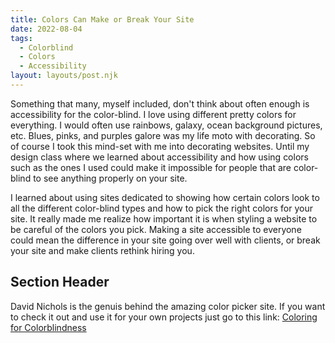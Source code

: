 ```yaml
---
title: Colors Can Make or Break Your Site
date: 2022-08-04
tags:
  - Colorblind 
  - Colors
  - Accessibility
layout: layouts/post.njk
---
```

Something that many, myself included, don't think about often enough is accessibility for the color-blind. I love using different pretty colors for everything. I would often use rainbows, galaxy, ocean background pictures, etc. Blues, pinks, and purples galore was my life moto with decorating. So of course I took this mind-set with me into decorating websites. Until my design class where we learned about accessibility and how using colors such as the ones I used could make it impossible for people that are color-blind to see anything properly on your site. 

I learned about using sites dedicated to showing how certain colors look to all the different color-blind types and how to pick the right colors for your site. It really made me realize how important it is when styling a website to be careful of the colors you pick. Making a site accessible to everyone could mean the difference in your site going over well with clients, or break your site and make clients rethink hiring you.

## Section Header

David Nichols is the genuis behind the amazing color picker site. If you want to check it out and use it for your own projects just go to this link: <a href="{{ 'https://davidmathlogic.com/colorblind/#%23D81B60-%231E88E5-%23FFC107-%23004D40' | url }}">Coloring for Colorblindness</a>